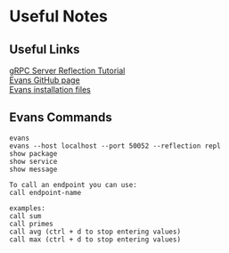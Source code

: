 # Useful Notes  

## Useful Links  

[gRPC Server Reflection Tutorial](https://github.com/grpc/grpc-java/blob/master/documentation/server-reflection-tutorial.md)  
[Evans GitHub page](https://github.com/ktr0731/evans)  
[Evans installation files](https://github.com/ktr0731/evans/releases)  

## Evans Commands  

```
evans
evans --host localhost --port 50052 --reflection repl
show package
show service
show message

To call an endpoint you can use:
call endpoint-name

examples:
call sum
call primes
call avg (ctrl + d to stop entering values)
call max (ctrl + d to stop entering values)
```
